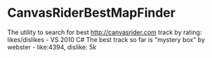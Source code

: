 CanvasRiderBestMapFinder
========================

The utility to search for best http://canvasrider.com track by rating: likes/dislikes - VS 2010 C#
The best track so far is "mystery box" by webster - like:4394, dislike: 5k
